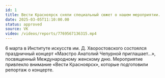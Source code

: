 ```yaml
---
id: 1
title: Вести Красноярск сняли специальный сюжет о нашем мероприятии.
date: 2025-03-05T11:10:00.00
status: approved
source: VK
video: /videos/reports/7769567136315.mp4
---
```

6 марта в Институте искусств им. Д. Хворостовского состоялся праздничный концерт «Маэстро Анатолий Чепурной приглашает...», посвященный Международному женскому дню. Мероприятие привлекло внимание «Вести Красноярск», которые подготовили репортаж о концерте.